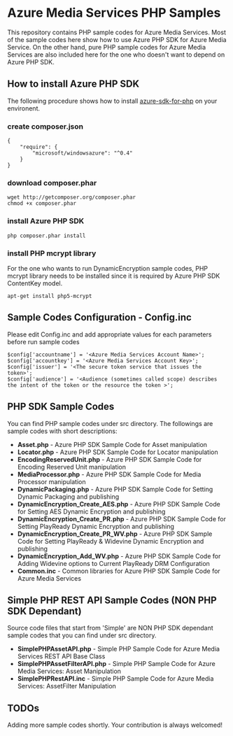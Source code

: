 # Azure Media Services PHP Samples

This repository contains PHP sample codes for Azure Media Services. Most of the sample codes here show how to use Azure PHP SDK for Azure Media Service. On the other hand, pure PHP sample codes for Azure Media Services are also included here for the one who doesn't want to depend on Azure PHP SDK.

## How to install Azure PHP SDK
The following procedure shows how to install [azure-sdk-for-php](https://github.com/Azure/azure-sdk-for-php) on your environent.

### create composer.json
    {
        "require": {        
            "microsoft/windowsazure": "^0.4"
        }  
    }

### download composer.phar
    wget http://getcomposer.org/composer.phar
    chmod +x composer.phar

### install Azure PHP SDK
    php composer.phar install

### install PHP mcrypt library
For the one who wants to run DynamicEncryption sample codes, PHP mcrypt library needs to be installed since it is required by Azure PHP SDK ContentKey model.

    apt-get install php5-mcrypt

## Sample Codes Configuration - Config.inc
Please edit Config.inc and add appropriate values for each parameters before run sample codes

    $config['accountname'] = '<Azure Media Services Account Name>';
    $config['accountkey'] = '<Azure Media Services Account Key>';
    $config['issuer'] = '<The secure token service that issues the token>';
    $config['audience'] = '<Audience (sometimes called scope) describes the intent of the token or the resource the token >';

## PHP SDK Sample Codes

You can find PHP sample codes under src directory. The followings are sample codes with short descriptions:
 * **Asset.php** - Azure PHP SDK Sample Code for Asset manipulation
 * **Locator.php** - Azure PHP SDK Sample Code for Locator manipulation
 * **EncodingReservedUnit.php** - Azure PHP SDK Sample Code for Encoding Reserved Unit manipulation
 * **MediaProcessor.php** - Azure PHP SDK Sample Code for Media Processor manipulation
 * **DynamicPackaging.php** - Azure PHP SDK Sample Code for Setting Dynamic Packaging and publishing
 * **DynamicEncryption_Create_AES.php** - Azure PHP SDK Sample Code for Setting AES Dynamic Encryption and publishing
 * **DynamicEncryption_Create_PR.php** - Azure PHP SDK Sample Code for Setting PlayReady Dynamic Encryption and publishing
 * **DynamicEncryption_Create_PR_WV.php** - Azure PHP SDK Sample Code for Setting PlayReady & Widevine Dynamic Encryption and publishing
 * **DynamicEncryption_Add_WV.php** - Azure PHP SDK Sample Code for Adding Widevine options to Current PlayReady DRM Configuration
 * **Common.inc** - Common libraries for Azure PHP SDK Sample Code for Azure Media Services

## Simple PHP REST API Sample Codes (NON PHP SDK Dependant)
Source code files that start from 'Simple' are NON PHP SDK dependant sample codes that you can find under src directory.
 * **SimplePHPAssetAPI.php** - Simple PHP Sample Code for Azure Media Services REST API Base Class
 * **SimplePHPAssetFilterAPI.php** - Simple PHP Sample Code for Azure Media Services: Asset Manipulation
 * **SimplePHPRestAPI.inc** - Simple PHP Sample Code for Azure Media Services: AssetFilter Manipulation

## TODOs
Adding more sample codes shortly. Your contribution is always welcomed!

